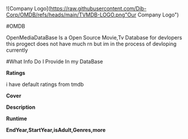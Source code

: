 ![Company Logo](https://raw.githubusercontent.com/Dib-Corp/OMDB/refs/heads/main/TVMDB-LOGO.png"Our Company Logo")

#OMDB

OpenMediaDataBase Is a Open Source Movie,Tv Database for devlopers 
this progect does not have much rn but im in the process of devloping currently 

#What Info Do I Provide In my DataBase 

**Ratings**

i have default ratings from tmdb 

**Cover**

**Description**

**Runtime**

**EndYear,StartYear,isAdult,Genres,more**


